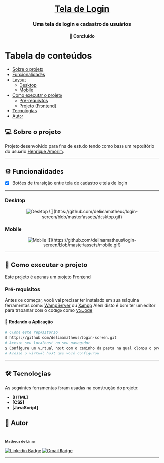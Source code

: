 <h1 align="center">
      <a href="#" alt="Tela de Login">Tela de Login</a>
</h1>

<h3 align="center">
     Uma tela de login e cadastro de usuários
</h3>

<h4 align="center">
	🚧   Concluído 
</h4>

Tabela de conteúdos
=================
<!--ts-->
   * [Sobre o projeto](#-sobre-o-projeto)
   * [Funcionalidades](#funcionalidades)
   * [Layout](#-layout)
     * [Desktop](#desktop)
     * [Mobile](#mobile)
   * [Como executar o projeto](#-como-executar-o-projeto)
     * [Pré-requisitos](#pré-requisitos)
     * [Projeto (Frontend)](#projeto)
   * [Tecnologias](#-tecnologias)
   * [Autor](#-autor)
<!--te-->


## 💻 Sobre o projeto

Projeto desenvolvido para fins de estudo tendo como base um repositório do usuário [Henrique Amorim](https://github.com/HenriqueAmorim20/).

---

## ⚙️ Funcionalidades

- [x] Botões de transição entre tela de cadastro e tela de login
---

### Desktop

<p align="center">
  <img alt="Desktop" src="https://user-images.githubusercontent.com/43099410/214941937-ce1794fc-de6a-47dd-a0fd-07e21b42ba4c.png" width="40%">
  ![](https://github.com/delimamatheus/login-screen/blob/master/assets/desktop.gif)
</p>

### Mobile

<p align="center">
  <img width="16%" alt="Mobile" src="https://user-images.githubusercontent.com/43099410/214942005-6066481a-7883-4732-8577-d4778dc0951e.png">
  ![](https://github.com/delimamatheus/login-screen/blob/master/assets/mobile.gif)
</p>

---

## 🚀 Como executar o projeto

Este projeto é apenas um projeto Frontend

### Pré-requisitos

Antes de começar, você vai precisar ter instalado em sua máquina ferramentas como:
[WampServer](https://www.wampserver.com/en/) ou [Xampp](https://www.apachefriends.org/pt_br/index.html) 
Além disto é bom ter um editor para trabalhar com o código como [VSCode](https://code.visualstudio.com/)

#### 🧭 Rodando a Aplicação

```bash
# Clone este repositório
$ https://github.com/delimamatheus/login-screen.git
# Acesse seu localhost no seu navegador
$ Configure um virtual host com o caminho da pasta na qual clonou o projeto
# Acesse o virtual host que você configurou
```

---

## 🛠 Tecnologias

As seguintes ferramentas foram usadas na construção do projeto:

-   **[HTML]**
-   **[CSS]**
-   **[JavaScript]**

## 🦸 Autor


<img style="border-radius: 50%;" src="https://user-images.githubusercontent.com/43099410/208215899-be71919d-894a-4782-95c4-de0af85c6377.png" width="100px;" alt=""/>
<br />
<sub><b>Matheus de Lima</b></sub>
<br />

[![Linkedin Badge](https://img.shields.io/badge/-Matheus-blue?style=flat-square&logo=Linkedin&logoColor=white&link=https://www.linkedin.com/in/tgmarinho/)](https://www.linkedin.com/in/mthslm/) 
[![Gmail Badge](https://img.shields.io/badge/-matheuscontato.delima@gmail.com-c14438?style=flat-square&logo=Gmail&logoColor=white&link=mailto:tgmarinho@gmail.com)](mailto:matheuscontato.delima@gmail.com)

---
